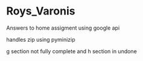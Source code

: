 # Roys_Varonis

Answers to home assigment using google api

handles zip using pyminizip

g section not fully complete and h section in undone
